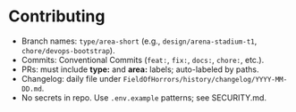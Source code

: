 # Contributing
- Branch names: `type/area-short` (e.g., `design/arena-stadium-t1`, `chore/devops-bootstrap`).
- Commits: Conventional Commits (`feat:`, `fix:`, `docs:`, `chore:`, etc.).
- PRs: must include **type:** and **area:** labels; auto-labeled by paths.
- Changelog: daily file under `FieldOfHorrors/history/changelog/YYYY-MM-DD.md`.
- No secrets in repo. Use `.env.example` patterns; see SECURITY.md.
